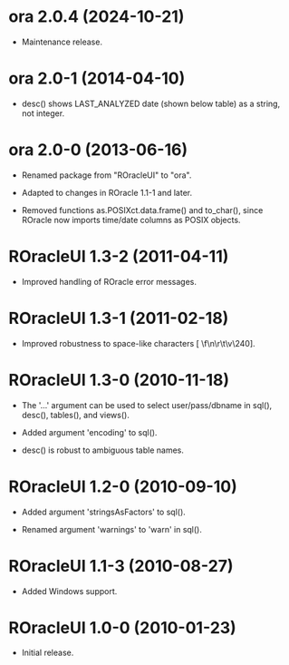 # ora 2.0.4 (2024-10-21)

* Maintenance release.




# ora 2.0-1 (2014-04-10)

* desc() shows LAST_ANALYZED date (shown below table) as a string, not integer.




# ora 2.0-0 (2013-06-16)

* Renamed package from "ROracleUI" to "ora".

* Adapted to changes in ROracle 1.1-1 and later.

* Removed functions as.POSIXct.data.frame() and to_char(), since ROracle now
  imports time/date columns as POSIX objects.




# ROracleUI 1.3-2 (2011-04-11)

* Improved handling of ROracle error messages.




# ROracleUI 1.3-1 (2011-02-18)

* Improved robustness to space-like characters [ \f\n\r\t\v\240].




# ROracleUI 1.3-0 (2010-11-18)

* The '...' argument can be used to select user/pass/dbname in sql(), desc(),
  tables(), and views().

* Added argument 'encoding' to sql().

* desc() is robust to ambiguous table names.




# ROracleUI 1.2-0 (2010-09-10)

* Added argument 'stringsAsFactors' to sql().

* Renamed argument 'warnings' to 'warn' in sql().




# ROracleUI 1.1-3 (2010-08-27)

* Added Windows support.




# ROracleUI 1.0-0 (2010-01-23)

* Initial release.
